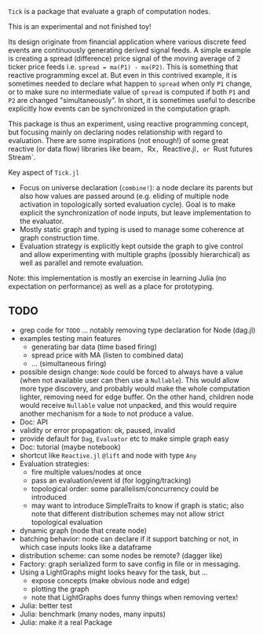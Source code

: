 `Tick` is a package that evaluate a graph of computation nodes.

This is an experimental and not finished toy!

Its design originate from financial application where various discrete feed
events are continuously generating derived signal feeds. A simple example is
creating a spread (difference) price signal of the moving average of 2 ticker
price feeds i.e. `spread = ma(P1) - ma(P2)`. This is something that reactive
programming excel at. But even in this contrived example, it is sometimes needed
to declare what happen to `spread` when only `P1` change, or to make sure no
intermediate value of `spread` is computed if both `P1` and `P2` are changed
"simultaneously". In short, it is sometimes useful to describe explicitly how
events can be synchronized in the computation graph.

This package is thus an experiment, using reactive programming concept, but
focusing mainly on declaring nodes relationship with regard to evaluation.
There are some inspirations (not enough!) of some great reactive (or data flow)
libraries like beam`, `Rx`, `Reactive.jl`, or `Rust futures Stream`.

Key aspect of `Tick.jl`
- Focus on universe declaration (`combine!`): a node declare its parents but
  also how values are passed around (e.g. eliding of multiple node activation in
  topologically sorted evaluation cycle). Goal is to make explicit the
  synchronization of node inputs, but leave implementation to the evaluator.
- Mostly static graph and typing is used to manage some coherence at graph
  construction time.
- Evaluation strategy is explicitly kept outside the graph to give control and
  allow experimenting with multiple graphs (possibly hierarchical) as well as
  parallel and remote evaluation.

Note: this implementation is mostly an exercise in learning Julia (no
expectation on performance) as well as a place for prototyping.


## TODO

- grep code for `TODO` ... notably removing type declaration for Node (dag.jl)
- examples testing main features
  - generating bar data (time based firing)
  - spread price with MA (listen to combined data)
  - ... (simultaneous firing)
- possible design change: `Node` could be forced to always have a value (when
  not available user can then use a `Nullable`). This would allow more type
  discovery, and probably would make the whole computation lighter, removing
  need for edge buffer. On the other hand, children node would receive
  `Nullable` value not unpacked, and this would require another mechanism for a
  `Node` to not produce a value.
- Doc: API
- validity or error propagation: ok, paused, invalid
- provide default for `Dag`, `Evaluator` etc to make simple graph easy
- Doc: tutorial (maybe notebook)
- shortcut like `Reactive.jl` `@lift` and node with type `Any`
- Evaluation strategies:
  - fire multiple values/nodes at once
  - pass an evaluation/event id (for logging/tracking)
  - topological order: some parallelism/concurrency could be introduced
  - may want to introduce SimpleTraits to know if graph is static;
    also note that different distribution schemes may not allow strict
    topological evaluation
- dynamic graph (node that create node)
- batching behavior: node can declare if it support batching or not, in
  which case inputs looks like a dataframe
- distribution scheme: can some nodes be remote? (dagger like)
- Factory: graph serialized form to save config in file or in messaging.
- Using a LightGraphs might looks heavy for the task, but ...
  - expose concepts (make obvious node and edge)
  - plotting the graph
  - note that LightGraphs does funny things when removing vertex!
- Julia: better test
- Julia: benchmark (many nodes, many inputs)
- Julia: make it a real Package
